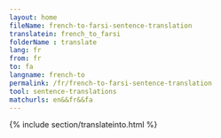 ```yaml
---
layout: home
fileName: french-to-farsi-sentence-translation
translatein: french_to_farsi
folderName : translate
lang: fr
from: fr
to: fa
langname: french-to
permalink: /fr/french-to-farsi-sentence-translation
tool: sentence-translations
matchurls: en&&fr&&fa
---
```

{% include section/translateinto.html %}
